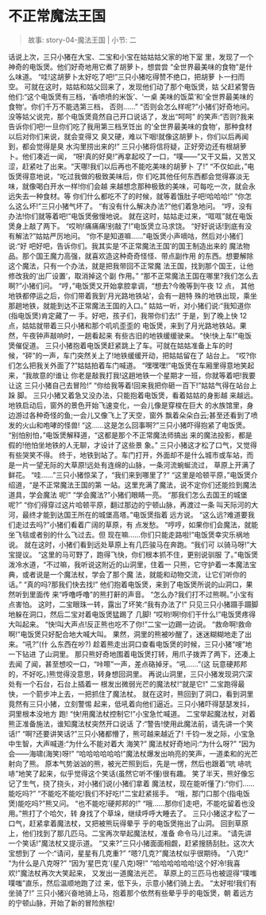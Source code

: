 # 不正常魔法王国

> 故事: story-04-魔法王国 | 小节: 二

话说上次，三只小猪在大宝、二宝和小宝在姑姑姑父家的地下室 里，发现了一个神奇的电饭煲。他们好奇地用它煮了胡萝卜，想尝尝 “全世界最美味的食物”是什么味道。
“哇!这胡萝卜太好吃了吧!”三只小猪吃得赞不绝口，把胡萝 卜一扫而空。
可就在这时，姑姑和姑父回来了，发现他们动了那个电饭煲，姑 父赶紧警告他们:“这个电饭煲有三档，‘香喷喷的米饭’、‘一桌 美味的饭菜’和‘全世界最美味的食物’。你们千万不能选第三档， 否则......”
“否则会怎么样呢?”小猪们好奇地问。
没等姑父说完，那个电饭煲竟然自己开口说话了，发出“呵呵” 的笑声:“否则?我来告诉你们吧!一旦你们吃了我用第三档烹饪出 的‘全世界最美味的食物’，那种食材以后对你们来说，就会变得又 臭又硬，难以下咽!就像这胡萝卜，你们以后再闻到，都会觉得是臭 水沟里捞出来的!”
三只小猪将信将疑，正好旁边还有根胡萝卜。他们凑近一闻， “呀!真的好臭!”再拿起咬了一口，“噗——”又干又扁，又苦又 涩，赶紧吐了出来。“天哪!我们以后再也不能吃美味的胡萝卜 了!”
“不仅如此，”电饭煲得意地说，“吃过我做的极致美味后，你
们吃其他任何东西都会觉得寡淡无味，就像喝白开水一样!你们会越 来越想念那种极致的美味，可每吃一次，就会永远失去一种食材。等 你们什么都吃不了的时候，就等着饿肚子吧!哈哈哈!”
“你怎么这么坏!”三只小猪气坏了。 “有没有什么解决办法?”他们着急地问。 “哼，没有办法!你们就等着吧!”电饭煲傲慢地说。 就在这时，姑姑走过来，“哐哐”就在电饭煲身上敲了两下。
“哎哟!痛痛痛!别敲了!”电饭煲立马求饶。 “好好说话!到底有没有解法?”姑姑严厉地问。 “你不是知道嘛......”电饭煲小声嘀咕，然后对小猪们说:“好
吧好吧，告诉你们。我其实是‘不正常魔法王国’的国王制造出来的 魔法物品。那个国王魔力高强，就喜欢造这种奇奇怪怪、带点副作用 的东西。想要解除这个魔法，只有一个办法，就是把我带回不正常魔 法王国，找到那个国王，让他修改我的‘出厂设置’，取消掉这个副 作用。”
“那不正常魔法王国在哪里?我们怎么去啊?”小猪们问。
“哼，”电饭煲又开始拿腔拿调，“想去?今晚等到午夜 12 点， 其他地铁都停运之后，你们带着我到‘月光路地铁站’，会有一趟特 殊的地铁出现，乘坐那趟地铁，就能到达不正常魔法王国的入口。”
姑姑一听，对小猪们说:“我知道你(指电饭煲)肯定藏了一 手。好吧，孩子们，我带你们去!”
于是，到了晚上快 12 点，姑姑就带着三只小猪和那个叽叽歪歪的 电饭煲，来到了月光路地铁站。果然，午夜钟声敲响时，一趟看起来 有些古旧的地铁缓缓驶来。
“快!快上车!”电饭煲催促道。
三只小猪抱着电饭煲赶紧跳上了车。可就在姑姑准备上车的时 候，“砰”的一声，车门突然关上了!地铁缓缓开动，把姑姑留在了 站台上。
“哎?你们怎么把我关外面了?”姑姑拍着车门喊道。
“嘿嘿嘿!”电饭煲在车厢里得意地笑起来，“我故意的!谁让 你老是敲我打我!这趟地铁一个星期才一班，你就等着吧!我要让这 三只小猪自己去冒险!”
“你给我等着!回来我把你砸一百下!”姑姑气得在站台上跺 脚。
三只小猪又着急又没办法，只能抱着电饭煲，看着姑姑的身影越 来越远。
地铁启动后，窗外的景色开始飞速变化，一会儿像是穿梭在巨大 的水族馆里，身边游过各种奇怪的鱼;一会儿又像飞上了天空，窗外 飘着朵朵白云;甚至还看到了喷发的火山和咆哮的怪兽!
“这......这是怎么回事啊?”三只小猪吓得抱紧了电饭煲。
“别怕别怕，”电饭煲解释道，“这都是那个不正常魔法师搞出 来的魔法投影，都是假的!他怕坐地铁的人无聊，才设计了这些景 象。”
三只小猪这才松了口气，又觉得有些哭笑不得。
终于，地铁到站了。车门打开，外面却不是什么城市或车站，而 是一片一望无际的大草原!远处有连绵的山脉，一条河流蜿蜒流过， 草原上开满了鲜花。
“哇......”三只小猪惊呆了，“我们来到哪里了?”
“这里是哈顿平原，”电饭煲介绍道，“是不正常魔法王国的第 一站。这里充满了魔法，说不定你们还能捡到魔法道具，学会魔法 呢!”
“学会魔法?”小猪们眼睛一亮。 “那我们怎么去国王的城堡呢?” “你们得穿过这片哈顿平原，翻过那边的宁顿山脉，再渡过一条
叫天际河的大河，最终才能到达国王所在的城堡高塔。”电饭煲指着 远方说。
“这么远?难道要我们走过去吗?”小猪们看着广阔的草原，有 点发愁。
“哼哼，如果你们会魔法，就能坐飞毯或者别的什么飞过去。但 现在嘛......你们只能走路啦!”电饭煲幸灾乐祸地说。
就在这时，小猪们看到远处草原上有几匹骏马在奔跑。“我们可 以骑马呀!”大宝提议。
“这里的马可野了，跑得飞快，你们根本抓不住，更别说驯服 了。”电饭煲泼冷水道，“不过嘛，我听说这附近的山洞里，住着一 只熊，它守护着一本魔法宝典，或者说是一个魔法杖，学会了那个魔 法，就能和动物交流，让它们听你的话。”
“真的吗?那我们快去找!”
他们抱着电饭煲，来到了电饭煲所说的山洞口，果然听到里面传
来“呼噜呼噜”的熊打鼾的声音。 “怎么办?我们打不过熊啊。”小宝有点害怕。 这时，二宝眼珠一转，露出了坏笑:“我有办法了!” 只见三只小猪蹑手蹑脚地躲在洞口，然后二宝对着电饭煲猛踢了
几脚!
“哎哟!啊!你们干什么!”电饭煲疼得大叫起来。 “快!叫大声点!反正熊也吃不了你!”二宝一边踢一边说。 “救命啊!救命啊!”电饭煲只好配合地大喊大叫。 果然，洞里的熊被吵醒了，迷迷糊糊地走了出来。“吼?”(什
么东西在吵?) 趁着熊走出洞口查看电饭煲的时候，三只小猪“嗖”地一下钻进
了山洞里。 那只熊好奇地围着电饭煲打转，用爪子拨弄了两下，还凑上去闻
了闻，甚至想咬一口，“咔嚓”一声，差点硌掉牙。“吼......”(这 玩意硬邦邦的，不好吃。)熊觉得没意思，转身想回洞里。
再说山洞里，三只小猪发现洞穴深处有一个石台，石台上插着一 根发出微弱光芒的魔法杖!“就是它!”
二宝跑得最快，一个箭步冲上去，一把抓住了魔法杖。
就在这时，熊回到了洞口，看到洞里竟然有三只小猪，立刻警惕 起来，低吼着向他们逼近。三只小猪吓得瑟瑟发抖，洞里根本没地方 跑!
“快!用魔法杖控制它!”小宝急忙喊道。
二宝举起魔法杖，对着熊正准备施法，谁知魔法杖突然开口说话 了:“警告!使用此魔法前，请先讲一个笑话!”
“啊?还要讲笑话?”三只小猪都懵了，熊可越来越近了!
千钧一发之际，小宝急中生智，大声喊道:“为什么不能对着大 海笑?”
魔法杖好奇地问:“为什么呀?” “因为会——海啸(海笑)呀!” “哈哈哈哈哈哈!”魔法杖爆发出响亮的笑声，一道柔和的光芒
射向了熊。 原本气势汹汹的熊，被光芒照到后，先是一愣，然后也跟着“吭
哧吭哧”地笑了起来，似乎觉得这个笑话(虽然它听不懂)很有趣。 笑了半天，熊好像忘记了生气，挠了挠头，对小猪们说(小猪们拿着 魔法杖，现在能听懂了):“你们......能吃吗?”
“不能吃不能吃!我们不好吃!”二宝赶紧摇手。 “哦，那门口那个(指电饭煲)能吃吗?”熊又问。 “也不能吃!硬邦邦的!” “哦......那你们走吧，不能吃留着也没用。”熊打了个哈欠，转
身找了个草垛，继续呼呼大睡去了。 三只小猪这才松了一口气，赶紧拿着魔法杖，又把被熊玩得晕乎
乎的电饭煲拖出了山洞。 回到草原上，他们找到了那几匹马。二宝再次举起魔法杖，准备
命令马儿过来。
“请先讲一个笑话!”魔法杖又提示道。 “又来?”三只小猪面面相觑，赶紧搜肠刮肚。这次大宝想到了
一个:“请问，星星有几克重?”
“嗯?几克?”魔法杖似乎很期待。
“八克!”
“为什么是八克呀?”
“因为‘星巴克’(星八克)呀!” “哈哈哈哈哈哈!这个好冷!我喜欢!”魔法杖再次大笑起来，
又发出一道魔法光芒。 草原上的三匹马也被逗得“噗嗤噗嗤”直乐，然后温顺地跑了过
来，低下头，示意小猪们骑上去。
“太好啦!我们有坐骑了!” 三只小猪兴奋地骑上马，抱着那个依然有些晕乎乎的电饭煲，朝
着远方的宁顿山脉，开始了新的冒险旅程!